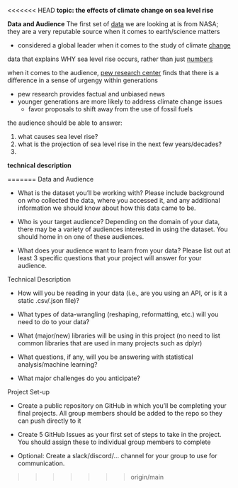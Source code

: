 <<<<<<< HEAD
**topic: the effects of climate change on sea level rise** 

**Data and Audience** 
The first set of [data](https://climate.nasa.gov/vital-signs/sea-level/#:~:text=Global%20sea%20levels%20are%20rising,of%20seawater%20as%20it%20warms.) we are looking at is from NASA; they are a very reputable source when it comes to earth/science matters
  - considered a global leader when it comes to the study of climate [change](https://climate.nasa.gov/nasa_science/history/#:~:text=NASA%20is%20a%20global%20leader,a%20broad%20climate%20research%20program.)
  
data that explains WHY sea level rise occurs, rather than just [numbers](https://www.nasa.gov/specials/sea-level-rise-2020/)

when it comes to the audience, [pew research center](https://www.pewresearch.org/fact-tank/2021/05/26/key-findings-how-americans-attitudes-about-climate-change-differ-by-generation-party-and-other-factors/) finds that there is a difference in a sense of urgengy within generations
  - pew research provides factual and unbiased news 
  - younger generations are more likely to address climate change issues
      - favor proposals to shift away from the use of fossil fuels

the audience should be able to answer: 
  1. what causes sea level rise? 
  2. what is the projection of sea level rise in the next few years/decades?
  3. 
  
**technical description**

  

  
=======
Data and Audience
- What is the dataset you’ll be working with? Please include background on who     collected the data, where you accessed it, and any additional information we     should know about how this data came to be.

- Who is your target audience? Depending on the domain of your data, there may    be a variety of audiences interested in using the dataset. You should home in   on one of these audiences.

- What does your audience want to learn from your data? Please list out at least   3 specific questions that your project will answer for your audience.

Technical Description
- How will you be reading in your data (i.e., are you using an API, or is it a    static .csv/.json file)?

- What types of data-wrangling (reshaping, reformatting, etc.) will you need to   do to your data?

- What (major/new) libraries will be using in this project (no need to list       common libraries that are used in many projects such as dplyr)

- What questions, if any, will you be answering with statistical                  analysis/machine learning?

- What major challenges do you anticipate?

Project Set-up
- Create a public repository on GitHub in which you’ll be completing your final   projects. All group members should be added to the repo so they can push        directly to it

- Create 5 GitHub Issues as your first set of steps to take in the project. You   should assign these to individual group members to complete

- Optional: Create a slack/discord/… channel for your group to use for            communication.



>>>>>>> origin/main
